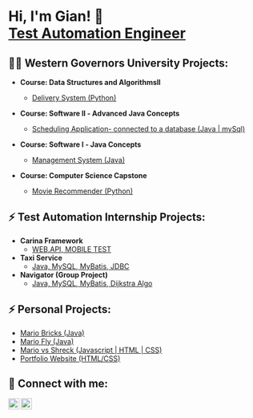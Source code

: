 <h1>Hi, I'm Gian! 👋<br/><a href="https://www.linkedin.com/in/giancarlo-bustos-578a9318a/"> Test Automation Engineer </a>

<h2>👨‍💻 Western Governors University Projects:</h2>

- <b>Course: Data Structures and Algorithmsll</b>
  - [Delivery System (Python)](https://github.com/GKARLOZ/WGUPSdelivery-system-WGU-DataStruc-Algoll)
  
- <b>Course: Software ll - Advanced Java Concepts</b>
  - [Scheduling Application- connected to a database (Java | mySql)](https://github.com/GKARLOZ/Scheduling-Desktop-Application-WGU-SoftwareDevTwon)

- <b>Course: Software l - Java Concepts</b>
  - [Management System (Java)](https://github.com/GKARLOZ/Inventory-Management-WGU-Software-1-)
  
- <b>Course: Computer Science Capstone</b>
  - [Movie Recommender  (Python)](https://github.com/GKARLOZ/Movie-Recommender-Genres-Keywords)
  
<h2>⚡ Test Automation Internship Projects:</h2>

- <b>Carina Framework </b>
  - [WEB,API, MOBILE TEST](https://github.com/GKARLOZ/Solvd_Carina_Project)
- <b>Taxi Service </b>
  - [ Java, MySQL, MyBatis, JDBC](https://github.com/GKARLOZ/solvd_taxi_service)
- <b>Navigator (Group Project) </b>
  - [ Java, MySQL, MyBatis, Dijkstra Algo](https://github.com/GKARLOZ/Navigator)

<h2>⚡ Personal Projects:</h2>
    
- [  Mario Bricks (Java)](https://github.com/GKARLOZ/Mario-Brick-Breaker)
- [  Mario Fly (Java)](https://github.com/GKARLOZ/FlyingMario-Snake-TurtleShells)
- [  Mario vs Shreck (Javascript | HTML | CSS)](https://codepen.io/mars71/pen/GRmXGWY)
- [  Portfolio Website (HTML/CSS)](https://github.com/GKARLOZ/GKARLOZ.github.io)





<h2> 🤳 Connect with me:</h2>

[<img align="left" alt="gian email | LinkedIn" width="22px" src="https://cdn.jsdelivr.net/npm/simple-icons@v3/icons/linkedin.svg" />][linkedin]
[<img align="left" alt="gian linkedIn | Instagram" width="22px" src="https://cdn.jsdelivr.net/npm/simple-icons@v3/icons/gmail.svg" />][gmail]

[gmail]: GianBustos04@gmail.com
[linkedin]: https://www.linkedin.com/in/giancarlo-bustos-578a9318a/

<!--
**GKARLOZ/GKARLOZ** is a ✨ _special_ ✨ repository because its `README.md` (this file) appears on your GitHub profile.

Here are some ideas to get you started:

- 🔭 I’m currently working on ...
- 🌱 I’m currently learning Java and Typescript...
- 👯 I’m looking to collaborate on ...
- 🤔 I’m looking for help with 
- 💬 Ask me about my projects.
- 📫 How to reach me: GianBustos04@gmail.com 
- 😄 Pronouns: HE/HIM
- ⚡ Fun fact: I enjoy chess and looking into real estate investing
-->
